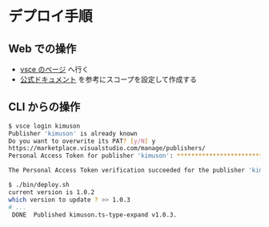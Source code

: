 # デプロイ手順

## Web での操作

- [vsce のページ](https://dev.azure.com/kimuson/vsce) へ行く
- [公式ドキュメント](https://code.visualstudio.com/api/working-with-extensions/publishing-extension#publishing-extensions) を参考にスコープを設定して作成する

## CLI からの操作

```bash
$ vsce login kimuson
Publisher 'kimuson' is already known
Do you want to overwrite its PAT? [y/N] y
https://marketplace.visualstudio.com/manage/publishers/
Personal Access Token for publisher 'kimuson': ****************************************************

The Personal Access Token verification succeeded for the publisher 'kimuson'.

$ ./bin/deploy.sh
current version is 1.0.2
which version to update ? >> 1.0.3
# ...
 DONE  Published kimuson.ts-type-expand v1.0.3.
```
